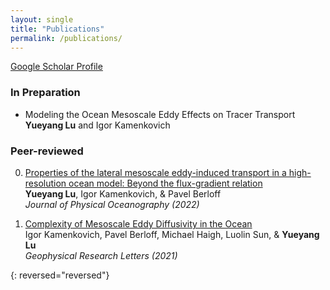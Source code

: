 ```yaml
---
layout: single
title: "Publications"
permalink: /publications/
---
```


[Google Scholar Profile](https://scholar.google.com/schhp?hl=en&as_sdt=0,10)

### In Preparation  
- Modeling the Ocean Mesoscale Eddy Effects on Tracer Transport  
  **Yueyang Lu** and Igor Kamenkovich  

### Peer-reviewed
0.  [Properties of the lateral mesoscale eddy-induced transport in a high-resolution ocean model: Beyond the flux-gradient relation](https://journals.ametsoc.org/view/journals/phoc/phoc-overview.xml)  
    **Yueyang Lu**, Igor Kamenkovich, & Pavel Berloff  
    *Journal of Physical Oceanography (2022)*
    
0.  [Complexity of Mesoscale Eddy Diffusivity in the Ocean](https://agupubs.onlinelibrary.wiley.com/doi/abs/10.1029/2020GL091719)  
    Igor Kamenkovich, Pavel Berloff, Michael Haigh, Luolin Sun, & **Yueyang Lu**  
    *Geophysical Research Letters (2021)*
    
{: reversed="reversed"}

